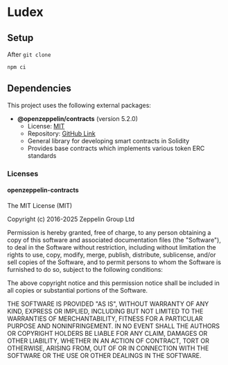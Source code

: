 # Ludex

## Setup

After `git clone`
```
npm ci
```

## Dependencies

This project uses the following external packages:

- **@openzeppelin/contracts** (version 5.2.0)
  - License: [MIT](https://opensource.org/license/mit)
  - Repository: [GitHub Link](https://github.com/OpenZeppelin/openzeppelin-contracts.git)
  - General library for developing smart contracts in Solidity
  - Provides base contracts which implements various token ERC standards

### Licenses

#### openzeppelin-contracts

The MIT License (MIT)

Copyright (c) 2016-2025 Zeppelin Group Ltd

Permission is hereby granted, free of charge, to any person obtaining
a copy of this software and associated documentation files (the
"Software"), to deal in the Software without restriction, including
without limitation the rights to use, copy, modify, merge, publish,
distribute, sublicense, and/or sell copies of the Software, and to
permit persons to whom the Software is furnished to do so, subject to
the following conditions:

The above copyright notice and this permission notice shall be included
in all copies or substantial portions of the Software.

THE SOFTWARE IS PROVIDED "AS IS", WITHOUT WARRANTY OF ANY KIND, EXPRESS
OR IMPLIED, INCLUDING BUT NOT LIMITED TO THE WARRANTIES OF
MERCHANTABILITY, FITNESS FOR A PARTICULAR PURPOSE AND NONINFRINGEMENT.
IN NO EVENT SHALL THE AUTHORS OR COPYRIGHT HOLDERS BE LIABLE FOR ANY
CLAIM, DAMAGES OR OTHER LIABILITY, WHETHER IN AN ACTION OF CONTRACT,
TORT OR OTHERWISE, ARISING FROM, OUT OF OR IN CONNECTION WITH THE
SOFTWARE OR THE USE OR OTHER DEALINGS IN THE SOFTWARE.